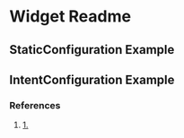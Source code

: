 #  Widget Readme
## StaticConfiguration Example


## IntentConfiguration Example

### References
1. [1.](https://velog.io/@okstring/swiftWidget-%EB%91%98%EB%9F%AC%EB%B3%B4%EA%B3%A0-%EA%B0%84%EB%8B%A8%ED%9E%88-%EB%A7%8C%EB%93%A4%EC%96%B4%EB%B3%B4%EA%B8%B0)

